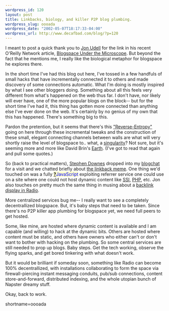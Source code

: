 ```yaml
--- 
wordpress_id: 120
layout: post
title: Linkbacks, biology, and killer P2P blog plumbing.
wordpress_slug: oooada
wordpress_date: "2002-05-07T18:17:33-04:00"
wordpress_url: http://www.decafbad.com/blog/?p=120
---
```

<p>I meant to post a quick thank you to <a href="http://udell.roninhouse.com/">Jon Udell</a> for the link in his recent O'Reilly Network article, <a href="http://www.oreillynet.com/pub/a/webservices/2002/05/03/udell.html">Blogspace Under the Microscope</a>.  But beyond the fact that he mentions me, I really like the biological metaphor for blogspace he explores there.  </p>
<p>In the short time I've had this blog out here, I've tossed in a few handfuls of small hacks that have incrementally connected it to others and made discovery of some connections automatic.  What I'm doing is mostly inspired by what I see other bloggers doing.  Something about all this feels very different from what's happened on the web thus far.  I don't have, nor likely will ever have, one of the more popular blogs on the block-- but for the short time I've had it, this thing has gotten more connected than anything else I've ever done on the web.  It's certainly by no genius of my own that this has happened.  There's something big to this.</p>
<p>Pardon the pretention, but it seems that there's this <a href="http://www.santafe.edu/~malcolm/preprints/descartes.pdf">"Reverse-Entropy"</a>  going on here through these incremental tweaks and the construction of these small, elegant connecting channels between walls are what will very shortly raise the level of blogspace to.. what, a <a href="http://www.kurzweilai.net/articles/art0134.html?printable=1">singularity</a>?  Not sure, but it's seeming more and more like David Brin's <a href="http://www.amazon.com/exec/obidos/ASIN/055329024X/0xdecafbad-20">Earth</a>.  (I've got to read that again and pull some quotes.)</p>
<p>So (back to practical matters), <a href="http://www.downes.ca/">Stephen Downes</a> dropped into my <a href="http://www.blogchat.com">blogchat</a> for a visit and we chatted briefly about <a href="http://www.decafbad.com/news_archives/000112.shtml#000112">the linkback meme</a>.  One thing we'd touched on was a fully <span style='background : #FFFFCE;'><a href="http://www.decafbad.com/twiki/bin/edit/Main/JavaScript?topicparent=Main.FilterData"><b>?</b></a><font color="#0000FF">JavaScript</font></span> exploiting referrer service one could use on a site where one could not host dynamic content like <a href="http://www.decafbad.com/twiki/bin/view/Main/SSI">SSI</a>, <a href="http://www.decafbad.com/twiki/bin/view/Main/PHP">PHP</a>, etc.   Jon also touches on pretty much the same thing in musing about a <a href="http://radio.weblogs.com/0100887/2002/05/06.html#a216">backlink display in Radio</a>.</p>
<p>More centralized services bug me-- I really want to see a completely decentrallized blogspace.  But, it's baby steps that need to be taken.  Since there's no P2P killer app plumbing for blogspace yet, we need full peers to get hosted.  </p>
<p>Some, like mine, are hosted where dynamic content is available and I am capable (and willing) to hack at the dynamic bits.  Others are hosted where content must be static, and others have owners who either can't or don't want to bother with hacking on the plumbing.  So some central services are still needed to prop up blogs.  Baby steps.  Get the tech working, observe the flying sparks, and get bored tinkering with what doesn't work.</p>
<p>But it would be brilliant if someday soon, something like Radio can become 100% decentrallized, with installations collaborating to form the space via firewall-piercing instant messaging conduits, pub/sub connections, content store-and-forward, distributed indexing, and the whole utopian bunch of Napster dreamy stuff.</p>
<p>Okay, back to work.<br />
</p>
<!--more-->
shortname=oooada
